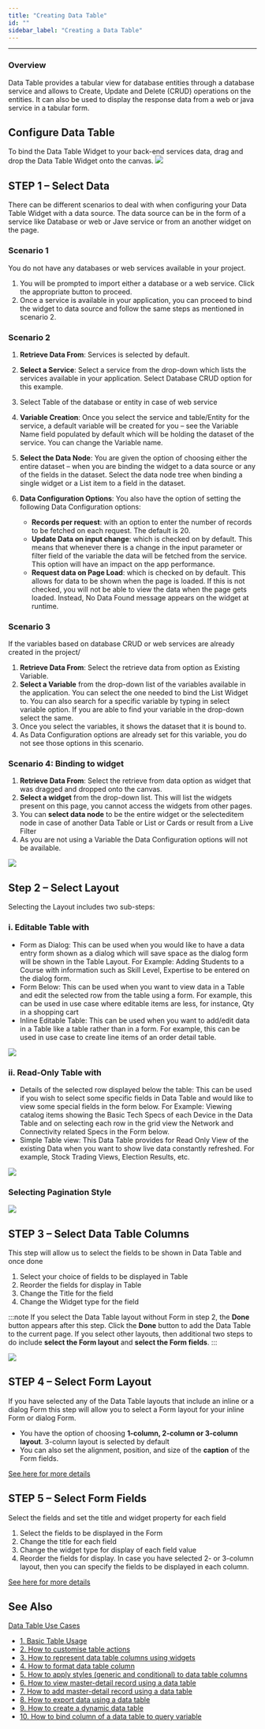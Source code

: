 ```yaml
---
title: "Creating Data Table"
id: ""
sidebar_label: "Creating a Data Table"
---
```

---
### Overview

Data Table provides a tabular view for database entities through a database service and allows to Create, Update and Delete (CRUD) operations on the entities. It can also be used to display the response data from a web or java service in a tabular form.

## Configure Data Table

To bind the Data Table Widget to your back-end services data, drag and drop the Data Table Widget onto the canvas. [![](/learn/assets/dt_sel.png)](/learn/assets/dt_sel.png)

## STEP 1 – Select Data

There can be different scenarios to deal with when configuring your Data Table Widget with a data source. The data source can be in the form of a service like Database or web or Jave service or from an another widget on the page.

### Scenario 1

You do not have any databases or web services available in your project.
1. You will be prompted to import either a database or a web service. Click the appropriate button to proceed.
2. Once a service is available in your application, you can proceed to bind the widget to data source and follow the same steps as mentioned in scenario 2.
### Scenario 2
1. **Retrieve Data From**: Services is selected by default.
2. **Select a Service**: Select a service from the drop-down which lists the services available in your application. Select Database CRUD option for this example.
3. Select Table of the database or entity in case of web service
4. **Variable Creation**: Once you select the service and table/Entity for the service, a default variable will be created for you – see the Variable Name field populated by default which will be holding the dataset of the service. You can change the Variable name.
5. **Select the Data Node**: You are given the option of choosing either the entire dataset – when you are binding the widget to a data source or any of the fields in the dataset. Select the data node tree when binding a single widget or a List item to a field in the dataset.
6. **Data Configuration Options**: You also have the option of setting the following Data Configuration options:

    - **Records per request**: with an option to enter the number of records to be fetched on each request. The default is 20.
    - **Update Data on input change**: which is checked on by default. This means that whenever there is a change in the input parameter or filter field of the variable the data will be fetched from the service. This option will have an impact on the app performance.
    - **Request data on Page Load**: which is checked on by default. This allows for data to be shown when the page is loaded. If this is not checked, you will not be able to view the data when the page gets loaded. Instead, No Data Found message appears on the widget at runtime.

### Scenario 3
If the variables based on database CRUD or web services are already created in the project/

1. **Retrieve Data From**: Select the retrieve data from option as Existing Variable.
2. **Select a Variable** from the drop-down list of the variables available in the application. You can select the one needed to bind the List Widget to. You can also search for a specific variable by typing in select variable option. If you are able to find your variable in the drop-down select the same.
3. Once you select the variables, it shows the dataset that it is bound to.
4. As Data Configuration options are already set for this variable, you do not see those options in this scenario.

### Scenario 4: Binding to widget

1. **Retrieve Data From**: Select the retrieve from data option as widget that was dragged and dropped onto the canvas.
2. **Select a widget** from the drop-down list. This will list the widgets present on this page, you cannot access the widgets from other pages.
3. You can **select data node** to be the entire widget or the selecteditem node in case of another Data Table or List or Cards or result from a Live Filter
4. As you are not using a Variable the Data Configuration options will not be available.

[![](/learn/assets/dt_data.png)](/learn/assets/dt_data.png)

## Step 2 – Select Layout

Selecting the Layout includes two sub-steps:

### i. Editable Table with
        
- Form as Dialog: This can be used when you would like to have a data entry form shown as a dialog which will save space as the dialog form will be shown in the Table Layout. For Example: Adding Students to a Course with information such as Skill Level, Expertise to be entered on the dialog form.
- Form Below: This can be used when you want to view data in a Table and edit the selected row from the table using a form. For example, this can be used in use case where editable items are less, for instance, Qty in a shopping cart
- Inline Editable Table: This can be used when you want to add/edit data in a Table like a table rather than in a form. For example, this can be used in use case to create line items of an order detail table.

[![](/learn/assets/dt_layout1.png)](/learn/assets/dt_layout1.png)

### ii. Read-Only Table with
        
- Details of the selected row displayed below the table: This can be used if you wish to select some specific fields in Data Table and would like to view some special fields in the form below. For Example: Viewing catalog items showing the Basic Tech Specs of each Device in the Data Table and on selecting each row in the grid view the Network and Connectivity related Specs in the Form below.
- Simple Table view: This Data Table provides for Read Only View of the existing Data when you want to show live data constantly refreshed. For example, Stock Trading Views, Election Results, etc.

[![](/learn/assets/dt_layout2.png)](/learn/assets/dt_layout2.png)

### Selecting Pagination Style 

[![](/learn/assets/dt_pagin.png)](/learn/assets/dt_pagin.png)

## STEP 3 – Select Data Table Columns

This step will allow us to select the fields to be shown in Data Table and once done

1. Select your choice of fields to be displayed in Table
2. Reorder the fields for display in Table
3. Change the Title for the field
4. Change the Widget type for the field

:::note
If you select the Data Table layout without Form in step 2, the **Done** button appears after this step. Click the **Done** button to add the Data Table to the current page. If you select other layouts, then additional two steps to do include **select the Form layout** and **select the Form fields**. 
:::

[![](/learn/assets/dt_fields.png)](/learn/assets/dt_fields.png)

## STEP 4 – Select Form Layout 

If you have selected any of the Data Table layouts that include an inline or a dialog Form this step will allow you to select a Form layout for your inline Form or dialog Form.

- You have the option of choosing **1-column, 2-column or 3-column layout**. 3-column layout is selected by default
- You can also set the alignment, position, and size of the **caption** of the Form fields.

[See here for more details](/learn/app-development/widgets/datalive/live-form/liveform-layouts/)

## STEP 5 – Select Form Fields 

Select the fields and set the title and widget property for each field

1. Select the fields to be displayed in the Form
2. Change the title for each field
3. Change the widget type for display of each field value
4. Reorder the fields for display. In case you have selected 2- or 3-column layout, then you can specify the fields to be displayed in each column.

[See here for more details](/learn/app-development/widgets/datalive/live-form/fields-configuration/)

## See Also

[Data Table Use Cases](/learn/app-development/widgets/datalive/datatable/data-table-use-cases/)

- [1\. Basic Table Usage](/learn/app-development/widgets/datalive/datatable/data-table-basic-usage/)
- [2\. How to customise table actions](/learn/how-tos/data-table-actions/)
- [3\. How to represent data table columns using widgets](/learn/how-tos/data-table-widget-representations/)
- [4\. How to format data table column](/learn/how-tos/data-table-format/)
- [5\. How to apply styles (generic and conditional) to data table columns](/learn/how-tos/data-table-styling/)
- [6\. How to view master-detail record using a data table](/learn/how-tos/view-master-detail-data-records-using-data-table/)
- [7\. How to add master-detail record using a data table](/learn/how-tos/add-master-detail-records-using-data-table/)
- [8\. How to export data using a data table](/learn/how-tos/export-data-data-table/)
- [9\. How to create a dynamic data table](/learn/how-tos/dynamic-data-tables/)
- [10\. How to bind column of a data table to query variable](/learn/how-tos/data-table-column-bound-query/)
